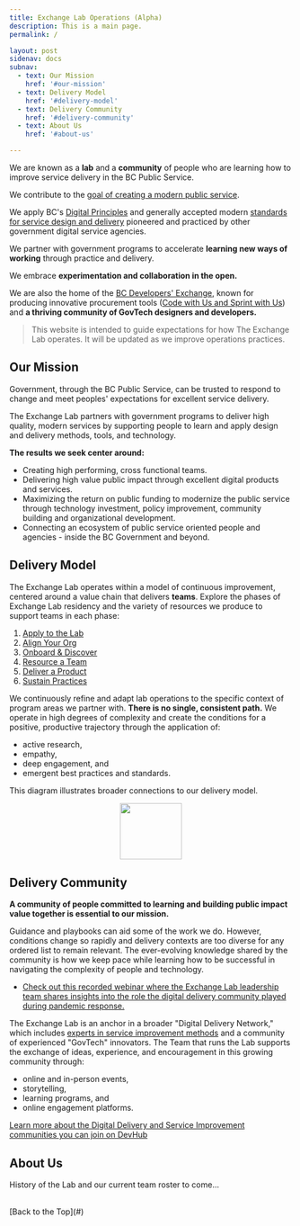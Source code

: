 ```yaml
---
title: Exchange Lab Operations (Alpha)
description: This is a main page.
permalink: /

layout: post
sidenav: docs
subnav:
  - text: Our Mission
    href: '#our-mission'
  - text: Delivery Model
    href: '#delivery-model'
  - text: Delivery Community
    href: '#delivery-community'
  - text: About Us
    href: '#about-us'

---
```

We are known as a **lab** and a **community** of people who are learning how to improve service delivery in the BC Public Service.

We contribute to the [goal of creating a modern public service](http://whereideaswork.gov.bc.ca/modern/).

We apply BC's [Digital Principles](https://digital.gov.bc.ca/digital-principles/) and generally accepted modern [standards for service design and delivery](/standard) pioneered and practiced by other government digital service agencies.

We partner with government programs to accelerate **learning new ways of working** through practice and delivery.

We embrace **experimentation and collaboration in the open.**

We are also the home of the [BC Developers' Exchange](https://bcdevexchange.org/), known for producing innovative procurement tools ([Code with Us and Sprint with Us](https://digital.gov.bc.ca/marketplace)) and **a thriving community of GovTech designers and developers.**

> This website is intended to guide expectations for how The Exchange Lab operates. It will be updated as we improve operations practices.

## Our Mission
Government, through the BC Public Service, can be trusted to respond to change and meet peoples' expectations for excellent service delivery.

The Exchange Lab partners with government programs to deliver high quality, modern services by supporting people to learn and apply design and delivery methods, tools, and technology.

**The results we seek center around:**
- Creating high performing, cross functional teams.
- Delivering high value public impact through excellent digital products and services.
- Maximizing the return on public funding to modernize the public service through technology investment, policy improvement, community building and organizational development.
- Connecting an ecosystem of public service oriented people and agencies - inside the BC Government and beyond.

## Delivery Model

The Exchange Lab operates within a model of continuous improvement, centered around a value chain that delivers **teams**. Explore the phases of Exchange Lab residency and the variety of resources we produce to support teams in each phase:
1. [Apply to the Lab](/apply)
2. [Align Your Org](/align)
3. [Onboard & Discover](/discover)
3. [Resource a Team](/resource)
4. [Deliver a Product](/deliver)
5. [Sustain Practices](/sustain)

We continuously refine and adapt lab operations to the specific context of program areas we partner with. **There is no single, consistent path.** We operate in high degrees of complexity and create the conditions for a positive, productive trajectory through the application of:
- active research,
- empathy,
- deep engagement, and
- emergent best practices and standards.

This diagram illustrates broader connections to our delivery model.

<img height="100" width="110" style="display: block; margin-left: auto; margin-right: auto;" src="assets/img/playbook-icon.png" alt="">
<!-- <img height="100" width="110" style="display: block; margin-left: auto; margin-right: auto;" src="CITZ-IMB-playbook/assets/img/playbook-icon.png" alt=""> -->

## Delivery Community

**A community of people committed to learning and building public impact value together is essential to our mission.**

Guidance and playbooks can aid some of the work we do. However, conditions change so rapidly and delivery contexts are too diverse for any ordered list to remain relevant. The ever-evolving knowledge shared by the community is how we keep pace while learning how to be successful in navigating the complexity of people and technology.

 - [Check out this recorded webinar where the Exchange Lab leadership team shares insights into the role the digital delivery community played during pandemic response.](https://youtu.be/DS7jbKE2fUc)

The Exchange Lab is an anchor in a broader "Digital Delivery Network," which includes [experts in service improvement methods](https://www.eventbrite.ca/e/experts-in-residence-tickets-109220948798) and a community of experienced "GovTech" innovators. The Team that runs the Lab supports the exchange of ideas, experience, and encouragement in this growing community through:
- online and in-person events,
- storytelling,
- learning programs, and
- online engagement platforms.

[Learn more about the Digital Delivery and Service Improvement communities you can join on DevHub](https://developer.gov.bc.ca/Community-and-Events/BC-Gov-Development-Community-Events)

## About Us

History of the Lab and our current team roster to come...

<br/>
[Back to the Top](#)
